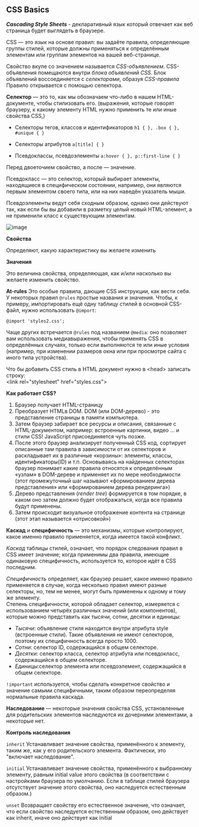 CSS Basics
---
***Cascading Style Sheets*** - декларативный язык который отвечает как веб страница будет выглядеть в браузере.

CSS — это язык на основе правил: вы задаёте правила, определяющие группы стилей, которые должны применяться к определённым элементам или группам элементов на вашей веб-странице.

Свойство вкупе со значением называется *CSS-объявлением*. CSS-объявления помещаются внутри *блока объявлений CSS*. Блок объявлений воссоединяется с *селекторами*, образуя *CSS-правила*
Правило открывается с помощью селектора.

**Селектор** — это то, как мы обозначаем что-либо в нашем HTML-документе, чтобы стилизовать его. (выражения, которые говорят браузеру, к какому элементу HTML нужно применить те или иные свойства CSS,)

- Селекторы тегов, классов и идентификаторов `h1 { }, .box { }, #unique { }`

- Селекторы атрибутов  `a[title] { }`

- Псевдоклассы, псевдоэлементы `a:hover { }, p::first-line { }`

Перед двоеточием  свойство, а после  — значение.  

Псевдокласс — это селектор, который выбирает элементы, находящиеся в специфическом состоянии, например, они являются первым элементом своего типа, или на них наведён указатель мыши.

Псевдоэлементы ведут себя сходным образом, однако они действуют так, как если бы вы добавили в разметку целый новый HTML-элемент, а не применили класс к существующим элементам.  

![image](https://user-images.githubusercontent.com/92056073/153611985-f5b56420-4cfc-40c7-b7f2-5aa1d3160dfe.png)

**Свойства**

Определяют, какую характеристику вы желаете изменить

**Значения**

Это величина свойства, определяющая, как и/или насколько вы желаете изменить свойство.


**At-rules** Это особые правила, дающие CSS инструкции, как вести себя. У некоторых правил `@rules` простые названия и значения. Чтобы, к примеру, импортировать ещё одну таблицу стилей в основной CSS-файл, нужно использовать `@import`:

`@import 'styles2.css';`

Чаще других встречается `@rules` под названием `@media`: оно позволяет вам использовать медиавыражения, чтобы применять CSS в определённых случаях, только если выполняются те или иные условия (например, при изменении размеров окна или при просмотре сайта с иного типа устройства).

Что бы добавить CSS стиль в HTML документ нужно в \<head> записать строку:  
\<link rel="stylesheet" href="styles.css">

**Как работает CSS?**

1. Браузер получает HTML-страницу
2. Преобразует HTMLв DOM. DOM (или DOM-дерево) - это представление страницы в памяти компьютера.
3. Затем браузер забирает все ресурсы и описания, связанные с HTML-документом, например: встроенные картинки, видео ... и стили CSS! JavaScript присоединяется чуть позже.
4. После этого браузер анализирует полученный CSS код, сортирует описанные там правила в зависимости от их селекторов и раскладывает их в различные «корзины»: элементы, классы, идентификаторы(ID) и т.п. Основываясь на найденных селекторах браузер понимает какие правила относятся к определённым «узлам» в DOM-дереве и применяет их по мере необходимости (этот промежуточный шаг называют «формированием дерева представления» или «формированием дерева рендеринга»)
5. Дерево представления (*render tree*) формируется в том порядке, в каком оно затем должно будет отображаться, когда все правила будут применены.
6. Затем происходит визуальное отображение контента на странице (этот этап называется «отрисовкой»)

**Каскад** и **специфичность** — это механизмы, которые контролируют, какое именно правило применяется, когда имеется такой конфликт.

*Каскад* таблицы стилей, означает, что порядок следования правил в CSS имеет значение; когда применимы два правила, имеющие одинаковую специфичность, используется то, которое идёт в CSS последним.

*Специфичность* определяет, как браузер решает, какое именно правило применяется в случае, когда несколько правил имеют разные селекторы, но, тем не менее, могут быть применены к одному и тому же элементу.  
Степень специфичности, которой обладает селектор, измеряется с использованием четырёх различных значений (или компонентов), которые можно представить как тысячи, сотни, десятки и единицы:

- *Тысячи*:  объявление стиля находится внутри атрибута style (встроенные стили). Такие объявления не имеют селекторов, поэтому их специфичность всегда просто 1000.
- *Сотни*: селектор ID, содержащийся в общем селекторе.
- *Десятки*: селектор класса, селектор атрибута или псевдокласс, содержащийся в общем селекторе.
- *Единицы*:селектор элемента или псевдоэлемент, содержащийся в общем селекторе.


`!important`  используется, чтобы сделать конкретное свойство и значение самыми специфичными, таким образом переопределяя нормальные правила каскада.


**Наследование** — некоторые значения свойства CSS, установленные для родительских элементов наследуются их дочерними элементами, а некоторые нет.  

**Контроль наследования**    

`inherit` Устанавливает значение свойства, применённого к элементу, таким же, как у его родительского элемента. Фактически, это "включает наследование".  

`initial` Устанавливает значение свойства, применённого к выбранному элементу, равным initial value этого свойства (в соответствии с настройками браузера по умолчанию. Если в таблице стилей браузера отсутствует значение этого свойства, оно наследуется естественным образом.)  

`unset` Возвращает свойству его естественное значение, что означает, что если свойство наследуется естественным образом, оно действует как inherit, иначе оно действует как initial








